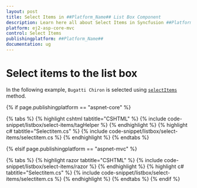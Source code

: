 ```yaml
---
layout: post
title: Select Items in ##Platform_Name## List Box Component
description: Learn here all about Select Items in Syncfusion ##Platform_Name## List Box component of Syncfusion Essential JS 2 and more.
platform: ej2-asp-core-mvc
control: Select Items
publishingplatform: ##Platform_Name##
documentation: ug
---
```



# Select items to the list box

In the following example, `Bugatti Chiron` is selected using [`selectItems`](https://help.syncfusion.com/cr/aspnetcore-js2/Syncfusion.EJ2~Syncfusion.EJ2.DropDowns.ListBox~SelectItems.html) method.

{% if page.publishingplatform == "aspnet-core" %}

{% tabs %}
{% highlight cshtml tabtitle="CSHTML" %}
{% include code-snippet/listbox/select-items/tagHelper %}
{% endhighlight %}
{% highlight c# tabtitle="Selectitem.cs" %}
{% include code-snippet/listbox/select-items/selectitem.cs %}
{% endhighlight %}
{% endtabs %}

{% elsif page.publishingplatform == "aspnet-mvc" %}

{% tabs %}
{% highlight razor tabtitle="CSHTML" %}
{% include code-snippet/listbox/select-items/razor %}
{% endhighlight %}
{% highlight c# tabtitle="Selectitem.cs" %}
{% include code-snippet/listbox/select-items/selectitem.cs %}
{% endhighlight %}
{% endtabs %}
{% endif %}

